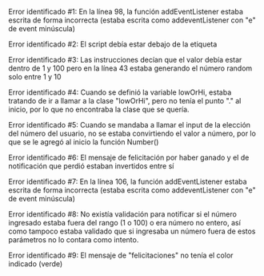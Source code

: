 Error identificado #1:
	En la línea 98, la función addEventListener estaba escrita de forma incorrecta (estaba escrita como addeventListener con "e" de event minúscula)

Error identificado #2:
	El script debía estar debajo de la etiqueta </body>

Error identificado #3:
	Las instrucciones decían que el valor debía estar dentro de 1 y 100 pero en la línea 43 estaba generando el número random solo entre 1 y 10

Error identificado #4:
	Cuando se definió la variable lowOrHi, estaba tratando de ir a llamar a la clase "lowOrHi", pero no tenía el punto "." al inicio, por lo que no encontraba la clase que se quería.

Error identificado #5:
	Cuando se mandaba a llamar el input de la elección del número del usuario, no se estaba convirtiendo el valor a número, por lo que se le agregó al inicio la función Number()

Error identificado #6:
	El mensaje de felicitación por haber ganado y el de notificación que perdió estaban invertidos entre sí


Error identificado #7:
	En la línea 106, la función addEventListener estaba escrita de forma incorrecta (estaba escrita como addeventListener con "e" de event minúscula)


Error identificado #8:
	No existía validación para notificar si el número ingresado estaba fuera del rango (1 o 100) o era número no entero, así como tampoco estaba validado que si ingresaba un número fuera de estos parámetros no lo contara como intento.

Error identificado #9:
	El mensaje de "felicitaciones" no tenía el color indicado (verde)